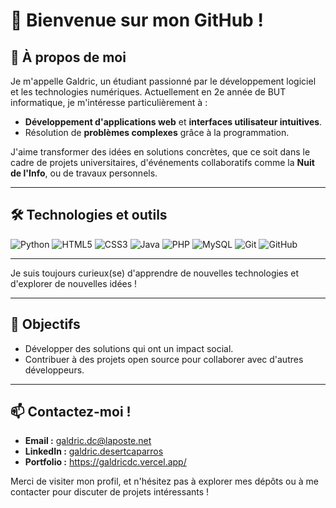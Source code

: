 # 👋 Bienvenue sur mon GitHub !

## 🌟 À propos de moi
Je m'appelle Galdric, un étudiant passionné par le développement logiciel et les technologies numériques. Actuellement en 2e année de BUT informatique, je m'intéresse particulièrement à :

- **Développement d'applications web** et **interfaces utilisateur intuitives**.  
- Résolution de **problèmes complexes** grâce à la programmation.

J'aime transformer des idées en solutions concrètes, que ce soit dans le cadre de projets universitaires, d'événements collaboratifs comme la **Nuit de l'Info**, ou de travaux personnels.

---

## 🛠️ Technologies et outils
![Python](https://img.shields.io/badge/Python-3776AB?style=for-the-badge&logo=python&logoColor=white)
![HTML5](https://img.shields.io/badge/HTML5-E34F26?style=for-the-badge&logo=html5&logoColor=white)
![CSS3](https://img.shields.io/badge/CSS3-1572B6?style=for-the-badge&logo=css3&logoColor=white)
![Java](https://img.shields.io/badge/Java-007396?style=for-the-badge&logo=java&logoColor=white)
![PHP](https://img.shields.io/badge/PHP-777BB4?style=for-the-badge&logo=php&logoColor=white)
![MySQL](https://img.shields.io/badge/MySQL-4479A1?style=for-the-badge&logo=mysql&logoColor=white)
![Git](https://img.shields.io/badge/Git-F05032?style=for-the-badge&logo=git&logoColor=white)
![GitHub](https://img.shields.io/badge/GitHub-181717?style=for-the-badge&logo=github&logoColor=white)

---

Je suis toujours curieux(se) d'apprendre de nouvelles technologies et d'explorer de nouvelles idées !

---

## 🎯 Objectifs
- Développer des solutions qui ont un impact social.  
- Contribuer à des projets open source pour collaborer avec d'autres développeurs.

---

## 📫 Contactez-moi !
- **Email :** galdric.dc@laposte.net  
- **LinkedIn :** [galdric.desertcaparros]([https://www.linkedin.com/](https://www.linkedin.com/in/galdric-desert-caparros-5869ab2aa/))  
- **Portfolio :** https://galdricdc.vercel.app/

Merci de visiter mon profil, et n'hésitez pas à explorer mes dépôts ou à me contacter pour discuter de projets intéressants !

